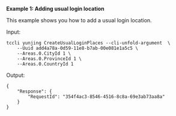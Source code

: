 **Example 1: Adding usual login location**

This example shows you how to add a usual login location.

Input: 

```
tccli yunjing CreateUsualLoginPlaces --cli-unfold-argument  \
    --Uuid add4a78a-0d59-11e8-b7ab-00e081e1a5c5 \
    --Areas.0.CityId 1 \
    --Areas.0.ProvinceId 1 \
    --Areas.0.CountryId 1
```

Output: 
```
{
    "Response": {
        "RequestId": "354f4ac3-8546-4516-8c8a-69e3ab73aa8a"
    }
}
```


